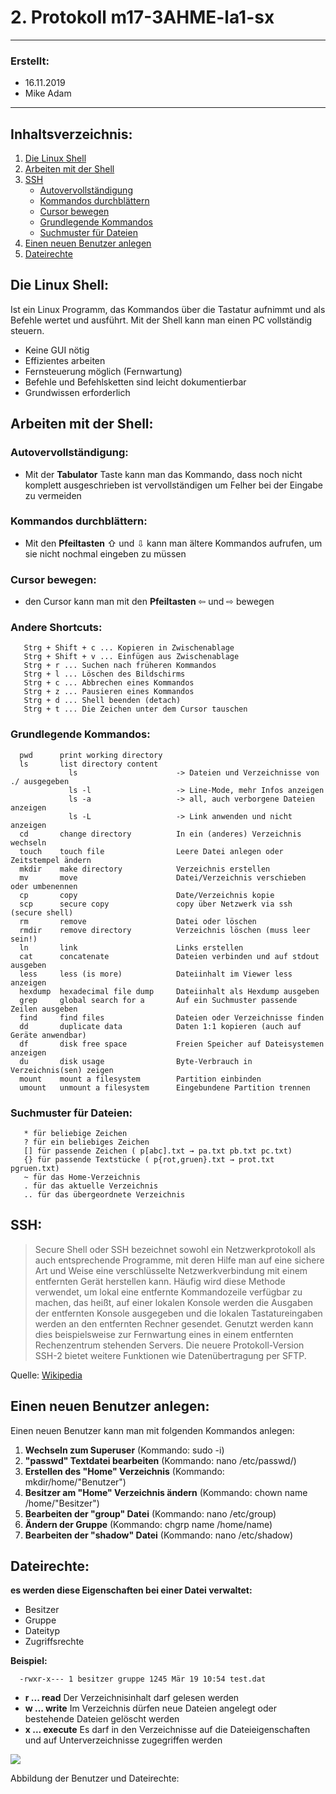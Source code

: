 # 2. Protokoll m17-3AHME-la1-sx
--------------------------------
### Erstellt:
* 16.11.2019
* Mike Adam
--------------------------------
## Inhaltsverzeichnis:
1) [Die Linux Shell](#die-linux-shell)
2) [Arbeiten mit der Shell](#arbeiten-mit-der-shell)
3) [SSH](#ssh)
   * [Autovervollständigung](#autovervollständigung)
   * [Kommandos durchblättern](#kommandos-durchblättern)
   * [Cursor bewegen](#cursor-bewegen)
   * [Grundlegende Kommandos](#grundlegende-kommandos)
   * [Suchmuster für Dateien](#suchmuster-für-dateien)
4) [Einen neuen Benutzer anlegen](#einen-neuen-benutzer-anlegen)
5) [Dateirechte](#dateirechte)



## Die Linux Shell:
Ist ein Linux Programm, das Kommandos über die Tastatur aufnimmt und als Befehle wertet und ausführt. Mit der Shell kann man einen PC   vollständig steuern.
* Keine GUI nötig
* Effizientes arbeiten
* Fernsteuerung möglich (Fernwartung)
* Befehle und Befehlsketten sind leicht dokumentierbar
* Grundwissen erforderlich

## Arbeiten mit der Shell:

### Autovervollständigung:
* Mit der **Tabulator** Taste kann man das Kommando, dass noch nicht komplett ausgeschrieben ist vervollständigen um Felher bei der Eingabe zu vermeiden

### Kommandos durchblättern: 
* Mit den **Pfeiltasten** ⇧ und ⇩ kann man ältere Kommandos aufrufen, um sie nicht nochmal eingeben zu müssen

### Cursor bewegen:
* den Cursor kann man mit den **Pfeiltasten** ⇦ und ⇨ bewegen

### Andere Shortcuts:

       Strg + Shift + c ... Kopieren in Zwischenablage
       Strg + Shift + v ... Einfügen aus Zwischenablage
       Strg + r ... Suchen nach früheren Kommandos
       Strg + l ... Löschen des Bildschirms
       Strg + c ... Abbrechen eines Kommandos
       Strg + z ... Pausieren eines Kommandos
       Strg + d ... Shell beenden (detach)
       Strg + t ... Die Zeichen unter dem Cursor tauschen
       
       
### Grundlegende Kommandos:

      pwd      print working directory  
      ls       list directory content
                 ls                      -> Dateien und Verzeichnisse von ./ ausgegeben
                 ls -l                   -> Line-Mode, mehr Infos anzeigen
                 ls -a                   -> all, auch verborgene Dateien anzeigen
                 ls -L                   -> Link anwenden und nicht anzeigen
      cd       change directory          In ein (anderes) Verzeichnis wechseln
      touch    touch file                Leere Datei anlegen oder Zeitstempel ändern
      mkdir    make directory            Verzeichnis erstellen
      mv       move                      Datei/Verzeichnis verschieben oder umbenennen
      cp       copy                      Date/Verzeichnis kopie
      scp      secure copy               copy über Netzwerk via ssh (secure shell)
      rm       remove                    Datei oder löschen
      rmdir    remove directory          Verzeichnis löschen (muss leer sein!)
      ln       link                      Links erstellen
      cat      concatenate               Dateien verbinden und auf stdout ausgeben
      less     less (is more)            Dateiinhalt im Viewer less anzeigen
      hexdump  hexadecimal file dump     Dateiinhalt als Hexdump ausgeben
      grep     global search for a       Auf ein Suchmuster passende Zeilen ausgeben
      find     find files                Dateien oder Verzeichnisse finden
      dd       duplicate data            Daten 1:1 kopieren (auch auf Geräte anwendbar) 
      df       disk free space           Freien Speicher auf Dateisystemen anzeigen
      du       disk usage                Byte-Verbrauch in Verzeichnis(sen) zeigen
      mount    mount a filesystem        Partition einbinden
      umount   unmount a filesystem      Eingebundene Partition trennen
   
### Suchmuster für Dateien:
       * für beliebige Zeichen
       ? für ein beliebiges Zeichen
       [] für passende Zeichen ( p[abc].txt → pa.txt pb.txt pc.txt)
       {} für passende Textstücke ( p{rot,gruen}.txt → prot.txt pgruen.txt)
       ~ für das Home-Verzeichnis
       . für das aktuelle Verzeichnis
       .. für das übergeordnete Verzeichnis

## SSH:
>Secure Shell oder SSH bezeichnet sowohl ein Netzwerkprotokoll als auch entsprechende Programme, mit deren Hilfe man auf eine sichere Art und Weise eine verschlüsselte Netzwerkverbindung mit einem entfernten Gerät herstellen kann. Häufig wird diese Methode verwendet, um lokal eine entfernte Kommandozeile verfügbar zu machen, das heißt, auf einer lokalen Konsole werden die Ausgaben der entfernten Konsole ausgegeben und die lokalen Tastatureingaben werden an den entfernten Rechner gesendet. Genutzt werden kann dies beispielsweise zur Fernwartung eines in einem entfernten Rechenzentrum stehenden Servers. Die neuere Protokoll-Version SSH-2 bietet weitere Funktionen wie Datenübertragung per SFTP.

Quelle: [Wikipedia][Wikipedia - SSH]


## Einen neuen Benutzer anlegen:

Einen neuen Benutzer kann man mit folgenden Kommandos anlegen:
1) **Wechseln zum Superuser** (Kommando: sudo -i)
2) **"passwd" Textdatei bearbeiten** (Kommando: nano /etc/passwd/)
3) **Erstellen des "Home" Verzeichnis** (Kommando: mkdir/home/"Benutzer")
4) **Besitzer am "Home" Verzeichnis ändern** (Kommando: chown name /home/"Besitzer")
5) **Bearbeiten der "group" Datei** (Kommando: nano /etc/group)
6) **Ändern der Gruppe** (Kommando: chgrp name /home/name)
7) **Bearbeiten der "shadow" Datei** (Kommando: nano /etc/shadow)

## Dateirechte:

**es werden diese Eigenschaften bei einer Datei verwaltet:**
* Besitzer
* Gruppe
* Dateityp
* Zugriffsrechte

**Beispiel:**
      
      -rwxr-x--- 1 besitzer gruppe 1245 Mär 19 10:54 test.dat
      
      
* **r  ... read**
Der Verzeichnisinhalt darf gelesen werden
* **w  ... write**
Im Verzeichnis dürfen neue Dateien angelegt oder bestehende Dateien gelöscht werden
* **x  ... execute**
Es darf in den Verzeichnisse auf die Dateieigenschaften und auf Unterverzeichnisse zugegriffen werden

![](https://www.webhostone.de/images/FAQ/Webpakete/dateirechte3.png)

Abbildung der Benutzer und Dateirechte:





[Wikipedia - SSH]: https://de.wikipedia.org/wiki/Secure_Shell
